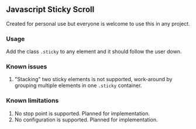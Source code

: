 ## Javascript Sticky Scroll
Created for personal use but everyone is welcome to use this in any project.

### Usage
Add the class `.sticky` to any element and it should follow the user down.

### Known issues
1. "Stacking" two sticky elements is not supported, work-around by grouping
multiple elements in one `.sticky` container.

### Known limitations
1. No stop point is supported. Planned for implementation.
2. No configuration is supported. Planned for implementation.
